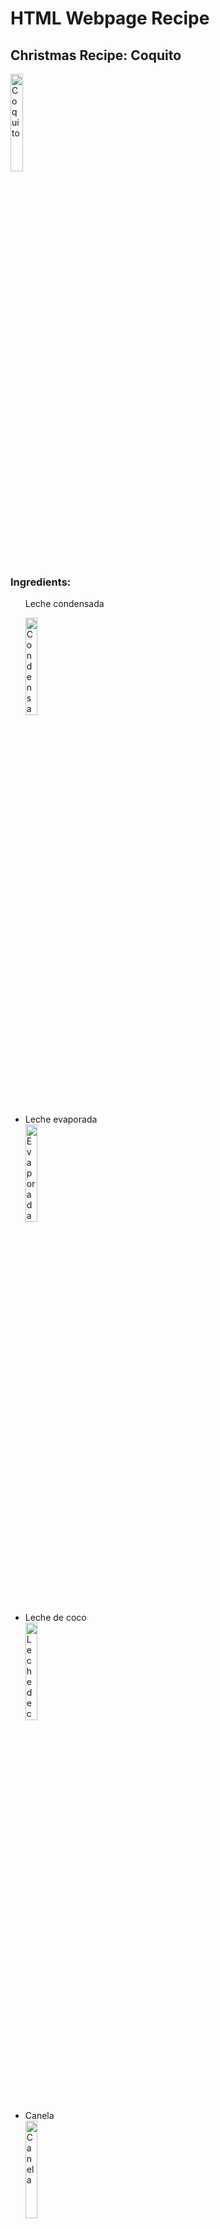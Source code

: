 <h1> HTML Webpage Recipe </h1>
<h2> Christmas Recipe: Coquito </h2>
<img
src="https://aubreyskitchen.com/wp-content/uploads/2020/12/coquito-recipe-puerto-rican-eggnog.jpg"
title="Coquito"
   width="20%"
   height="20%" />





<h3> Ingredients: </h3>
<ul
  
   <li>Leche condensada</li>
   
   <img
   src="https://coobby.com/14692-large_default/nestle-leche-evaporada-ideal167g.jpg"
   title="Condensada"
   width="20%"
   height="20%" />
  
  <li>Leche evaporada</li>
  <img
  src="https://m.media-amazon.com/images/I/61f9zpE7wSL._SX425_PIbundle-2,TopRight,0,0_AA425SH20_.jpg"
  title="Evaporada"
  width="20%"
  height="20%" />
  
  <li>Leche de coco</li>
  <img
  src="https://www.goya.com/media/7124/coconut-milk.png?height=440"
   title="Leche de coco"
   width="20%"
   height="20%" />
  
  <li>Canela</li>
  <img 
  src="https://img.vixdata.io/pd/jpg-large/es/sites/default/files/imj/elgranchef/s/secretos-y-trucos-de-cocina-de-la-canela-1.jpg"
   title="Canela"
   width="20%"
   height="20%" />
       
  <li>Ron Blanco</li>
  <img
  src="https://www.licorea.com/images/magictoolbox_cache/feabb61ae2a71c1844359f7cbe8b5d82/4/1/4169/original/286853678/ron_blanco_romero_1_litro.jpg"
  title="Canela"
        width="20%"
       height="20%" />
  </ul>




<h3> Steps: </h3>

<ol>
  <li>Reunir todos los ingredientes</li>
  <li>Vamos a licuar comenzando con las leches, almendras, extracto de almendras, canela y por ultimo el amaretto</li>
  <li>Lo guardamos en envases de crsital y los colocamos en la nevera</li>
  <li>Si gusta al momento de servir podemos decorar con una tama de canela y trozos de almendra</li>
  
